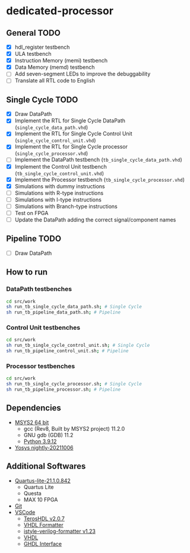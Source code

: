 # dedicated-processor

## General TODO
- [X] hdl_register testbench
- [X] ULA testbench
- [X] Instruction Memory (memi) testbench
- [X] Data Memory (memd) testbench
- [ ] Add seven-segment LEDs to improve the debuggability
- [ ] Translate all RTL code to English
## Single Cycle TODO
- [X] Draw DataPath
- [X] Implement the RTL for Single Cycle DataPath (`single_cycle_data_path.vhd`)
- [X] Implement the RTL for Single Cycle Control Unit (`single_cycle_control_unit.vhd`)
- [X] Implement the RTL for Single Cycle processor (`single_cycle_processor.vhd`)
- [ ] Implement the DataPath testbench (`tb_single_cycle_data_path.vhd`)
- [X] Implement the Control Unit testbench (`tb_single_cycle_control_unit.vhd`)
- [X] Implement the Processor testbench (`tb_single_cycle_processor.vhd`)
- [X] Simulations with dummy instructions
- [ ] Simulations with R-type instructions
- [ ] Simulations with I-type instructions
- [ ] Simulations with Branch-type instructions
- [ ] Test on FPGA
- [ ] Update the DataPath adding the correct signal/component names

## Pipeline TODO
- [ ] Draw DataPath

## How to run
### DataPath testbenches
```bash
cd src/work
sh run_tb_single_cycle_data_path.sh; # Single Cycle
sh run_tb_pipeline_data_path.sh; # Pipeline
```
### Control Unit testbenches
```bash
cd src/work
sh run_tb_single_cycle_control_unit.sh; # Single Cycle
sh run_tb_pipeline_control_unit.sh; # Pipeline
```
### Processor testbenches
```bash
cd src/work
sh run_tb_single_cycle_processor.sh; # Single Cycle
sh run_tb_pipeline_processor.sh; # Pipeline
```

## Dependencies

- [MSYS2 64 bit](https://www.msys2.org/)
  - gcc (Rev8, Built by MSYS2 project) 11.2.0
  - GNU gdb (GDB) 11.2
  - [Python 3.9.12](https://packages.msys2.org/package/mingw-w64-x86_64-python)
- [Yosys nightly-20211006](https://github.com/YosysHQ/fpga-toolchain/releases)

## Additional Softwares
- [Quartus-lite-21.1.0.842](https://www.intel.com/content/www/us/en/software-kit/684216/intel-quartus-prime-lite-edition-design-software-version-21-1-for-windows.html)
  - Quartus Lite
  - Questa
  - MAX 10 FPGA
- [Git](https://git-scm.com/downloads)
- [VSCode](https://code.visualstudio.com/download)
  - [TerosHDL v2.0.7](https://terostechnology.github.io/terosHDLdoc/about/installing.html)
  - [VHDL Formatter](https://marketplace.visualstudio.com/items?itemName=Vinrobot.vhdl-formatter)
  - [istyle-verilog-formatter v1.23](https://github.com/thomasrussellmurphy/istyle-verilog-formatter/releases/tag/v1.23)
  - [VHDL](https://marketplace.visualstudio.com/items?itemName=puorc.awesome-vhdl)
  - [GHDL Interface](https://marketplace.visualstudio.com/items?itemName=johannesbonk.ghdl-interface)
